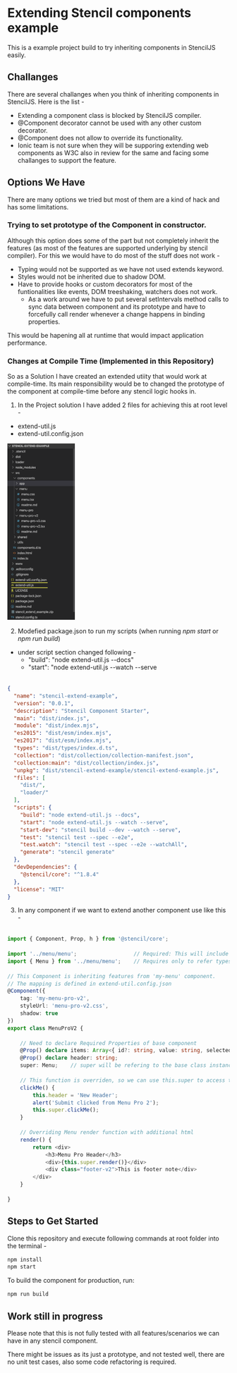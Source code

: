 # Extending Stencil components example

This is a example project build to try inheriting components in StencilJS easily.

## Challanges

There are several challanges when you think of inheriting components in StencilJS. Here is the list -

* Extending a component class is blocked by StencilJS compiler.
* @Component decorator cannot be used with any other custom decorator.
* @Component does not allow to override its functionality.
* Ionic team is not sure when they will be supporing extending web components as W3C also in review for the same and facing some challanges to support the feature.

## Options We Have

There are many options we tried but most of them are a kind of hack and has some limitations.

### Trying to set prototype of the Component in constructor.

Although this option does some of the part but not completely inherit the features (as most of the features are supported underlying by stencil compiler).
For this we would have to do most of the stuff does not work -
- Typing would not be supported as we have not used extends keyword.
- Styles would not be inherited due to shadow DOM.
- Have to provide hooks or custom decorators for most of the funtionalities like events, DOM treeshaking, watchers does not work.
  - As a work around we have to put several setIntervals method calls to sync data between component and its prototype and have to forcefully call render whenever a change happens in binding properties.

This would be hapening all at runtime that would impact application performance.

### Changes at Compile Time (Implemented in this Repository)

So as a Solution I have created an extended utiity that would work at compile-time.
Its main responsibility would be to changed the prototype of the component at compile-time before any stencil logic hooks in.

1. In the Project solution I have added 2 files for achieving this at root level -
- extend-util.js
- extend-util.config.json

<img src="snaps/project-structure.png" height="400" />

2. Modefied package.json to run my scripts (when running *npm start* or *npm run build*)
- under script section changed following -
  - "build": "node extend-util.js --docs"
  - "start": "node extend-util.js --watch --serve

```json

{
  "name": "stencil-extend-example",
  "version": "0.0.1",
  "description": "Stencil Component Starter",
  "main": "dist/index.js",
  "module": "dist/index.mjs",
  "es2015": "dist/esm/index.mjs",
  "es2017": "dist/esm/index.mjs",
  "types": "dist/types/index.d.ts",
  "collection": "dist/collection/collection-manifest.json",
  "collection:main": "dist/collection/index.js",
  "unpkg": "dist/stencil-extend-example/stencil-extend-example.js",
  "files": [
    "dist/",
    "loader/"
  ],
  "scripts": {
    "build": "node extend-util.js --docs",
    "start": "node extend-util.js --watch --serve",
    "start-dev": "stencil build --dev --watch --serve",
    "test": "stencil test --spec --e2e",
    "test.watch": "stencil test --spec --e2e --watchAll",
    "generate": "stencil generate"
  },
  "devDependencies": {
    "@stencil/core": "^1.8.4"
  },
  "license": "MIT"
}


```

3. In any component if we want to extend another component use like this -

```typescript

import { Component, Prop, h } from '@stencil/core';

import '../menu/menu';                  // Required: This will include the Extending component in same bundle.
import { Menu } from '../menu/menu';    // Requires only to refer types of base class

// This Component is inheriting features from 'my-menu' component.
// The mapping is defined in extend-util.config.json
@Component({
    tag: 'my-menu-pro-v2',
    styleUrl: 'menu-pro-v2.css',
    shadow: true
})
export class MenuProV2 {

    // Need to declare Required Properties of base component
    @Prop() declare items: Array<{ id?: string, value: string, selected?: boolean }>;
    @Prop() declare header: string;
    super: Menu;    // super will be refering to the base class instance

    // This function is overriden, so we can use this.super to access the base method functionality.
    clickMe() {
        this.header = 'New Header';
        alert('Submit clicked from Menu Pro 2');
        this.super.clickMe();
    }

    // Overriding Menu render function with additional html
    render() {
        return <div>
            <h3>Menu Pro Header</h3>
            <div>{this.super.render()}</div>
            <div class="footer-v2">This is footer note</div>
        </div>
    }

}

```

## Steps to Get Started

Clone this repository and execute following commands at root folder into the terminal -

```bash
npm install
npm start
```

To build the component for production, run:

```bash
npm run build
```

## Work still in progress

Please note that this is not fully tested with all features/scenarios we can have in any stencil component.

There might be issues as its just a prototype, and not tested well, there are no unit test cases, also some code refactoring is required.
